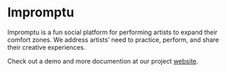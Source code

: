 # Impromptu
Impromptu is a fun social platform for performing artists to expand their comfort zones. We address artists’ need to practice, perform, and share their creative experiences.

Check out a demo and more documention at our project [website](tinyurl.com/impromptuapp).
